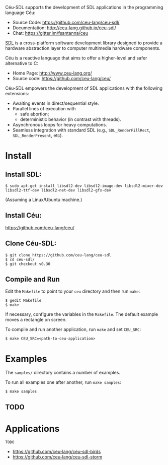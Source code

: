 Céu-SDL supports the development of SDL applications in the programming
language Céu:

- Source Code:   https://github.com/ceu-lang/ceu-sdl/
- Documentation: http://ceu-lang.github.io/ceu-sdl/
- Chat:          https://gitter.im/fsantanna/ceu

[SDL](http://www.libsdl.org/) is a cross-platform software development library
designed to provide a hardware abstraction layer to computer multimedia
hardware components.

Céu is a reactive language that aims to offer a higher-level and safer
alternative to C:

- Home Page:   http://www.ceu-lang.org/
- Source code: https://github.com/ceu-lang/ceu/

Céu-SDL empowers the development of SDL applications with the following
extensions:

- Awaiting events in direct/sequential style.
  <!-- (e.g., timers, key presses, mouse motion, etc).-->
- Parallel lines of execution with
    - safe abortion;
    - deterministic behavior (in contrast with threads).
- Asynchronous loops for heavy computations.
- Seamless integration with standard SDL (e.g., `SDL_RenderFillRect`,
  `SDL_RenderPresent`, etc).

Install
=======

## Install SDL:

```
$ sudo apt-get install libsdl2-dev libsdl2-image-dev libsdl2-mixer-dev libsdl2-ttf-dev libsdl2-net-dev libsdl2-gfx-dev
```

(Assuming a Linux/Ubuntu machine.)

## Install Céu:

https://github.com/ceu-lang/ceu/

## Clone Céu-SDL:

```
$ git clone https://github.com/ceu-lang/ceu-sdl
$ cd ceu-sdl/
$ git checkout v0.30
```

## Compile and Run

Edit the `Makefile` to point to your `ceu` directory and then run `make`:

```
$ gedit Makefile
$ make
```

If necessary, configure the variables in the `Makefile`.
The default example moves a rectangle on screen.

To compile and run another application, run `make` and set `CEU_SRC`:

```
$ make CEU_SRC=<path-to-ceu-application>
```

Examples
========

The `samples/` directory contains a number of examples.

To run all examples one after another, run `make samples`:

```
$ make samples
```

TODO
----

Applications
============

`TODO`

<!--
The Birds Tutorial
------------------
-->

- https://github.com/ceu-lang/ceu-sdl-birds
- https://github.com/ceu-lang/ceu-sdl-storm
